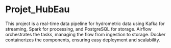 # Projet_HubEau
This project is a real-time data pipeline for hydrometric data using Kafka for streaming, Spark for processing, and PostgreSQL for storage. Airflow orchestrates the tasks, managing the flow from ingestion to storage. Docker containerizes the components, ensuring easy deployment and scalability.
